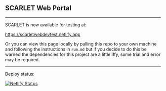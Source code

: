 ## SCARLET Web Portal
___

SCARLET is now available for testing at:

https://scarletwebdevtest.netlify.app

Or you can view this page locally by pulling this repo to your own machine and following the instructions in `run.md` 
but if you decide to do this be warned the dependencies for this project are a little iffy, some trial and error may be 
required.

___
Deploy status:

[![Netlify Status](https://api.netlify.com/api/v1/badges/b7aaecaf-5b1e-41ea-b6c1-5adc876bfab9/deploy-status)](https://app.netlify.com/sites/scarletwebdevtest/deploys)
